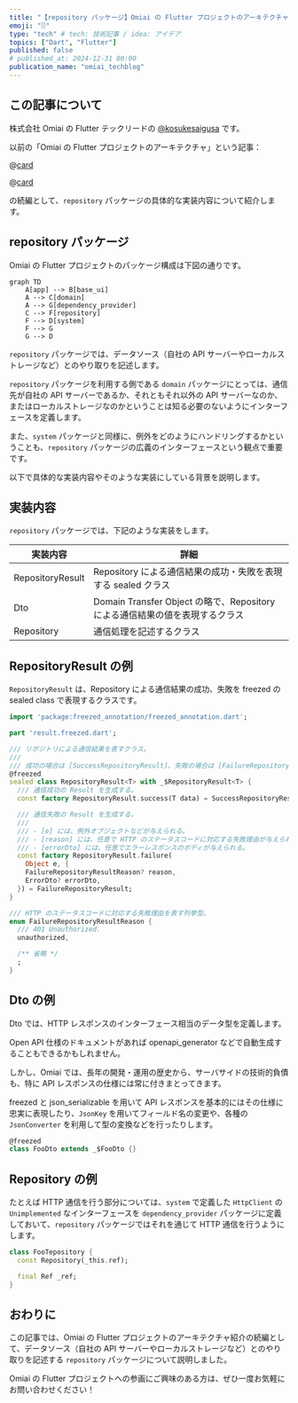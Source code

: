 ```yaml
---
title: "【repository パッケージ】Omiai の Flutter プロジェクトのアーキテクチャ"
emoji: "🗄️"
type: "tech" # tech: 技術記事 / idea: アイデア
topics: ["Dart", "Flutter"]
published: false
# published_at: 2024-12-31 00:00
publication_name: "omiai_techblog"
---
```


## この記事について

株式会社 Omiai の Flutter テックリードの [@kosukesaigusa](https://github.com/kosukesaigusa) です。

以前の「Omiai の Flutter プロジェクトのアーキテクチャ」という記事：

@[card](https://zenn.dev/kosukesaigusa/articles/omiai-flutter-architecture)

@[card](https://zenn.dev/kosukesaigusa/articles/omiai-flutter-architecture-system)

の続編として、`repository` パッケージの具体的な実装内容について紹介します。

## repository パッケージ

Omiai の Flutter プロジェクトのパッケージ構成は下図の通りです。

```mermaid
graph TD
    A[app] --> B[base_ui]
    A --> C[domain]
    A --> G[dependency_provider]
    C --> F[repository]
    F --> D[system]
    F --> G
    G --> D
```

`repository` パッケージでは、データソース（自社の API サーバーやローカルストレージなど）とのやり取りを記述します。

`repository` パッケージを利用する側である `domain` パッケージにとっては、通信先が自社の API サーバーであるか、それともそれ以外の API サーバーなのか、またはローカルストレージなのかということは知る必要のないようにインターフェースを定義します。

また、`system` パッケージと同様に、例外をどのようにハンドリングするかということも、`repository` パッケージの広義のインターフェースという観点で重要です。

以下で具体的な実装内容やそのような実装にしている背景を説明します。

## 実装内容

`repository` パッケージでは、下記のような実装をします。

| 実装内容 | 詳細 |
| ---- | ---- |
| RepositoryResult | Repository による通信結果の成功・失敗を表現する sealed クラス |
| Dto | Domain Transfer Object の略で、Repository による通信結果の値を表現するクラス |
| Repository | 通信処理を記述するクラス |

## RepositoryResult の例

`RepositoryResult` は、Repository による通信結果の成功、失敗を freezed の sealed class で表現するクラスです。

```dart
import 'package:freezed_annotation/freezed_annotation.dart';

part 'result.freezed.dart';

/// リポジトリによる通信結果を表すクラス。
///
/// 成功の場合は [SuccessRepositoryResult]、失敗の場合は [FailureRepositoryResult] が使用される。
@freezed
sealed class RepositoryResult<T> with _$RepositoryResult<T> {
  /// 通信成功の Result を生成する。
  const factory RepositoryResult.success(T data) = SuccessRepositoryResult<T>;

  /// 通信失敗の Result を生成する。
  ///
  /// - [e] には、例外オブジェクトなどが与えられる。
  /// - [reason] には、任意で HTTP のステータスコードに対応する失敗理由が与えられる。
  /// - [errorDto] には、任意でエラーレスポンスのボディが与えられる。
  const factory RepositoryResult.failure(
    Object e, {
    FailureRepositoryResultReason? reason,
    ErrorDto? errorDto,
  }) = FailureRepositoryResult;
}

/// HTTP のステータスコードに対応する失敗理由を表す列挙型。
enum FailureRepositoryResultReason {
  /// 401 Unauthorized.
  unauthorized,

  /** 省略 */
  ;
}
```

## Dto の例

Dto では、HTTP レスポンスのインターフェース相当のデータ型を定義します。

Open API 仕様のドキュメントがあれば openapi_generator などで自動生成することもできるかもしれません。

しかし、Omiai では、長年の開発・運用の歴史から、サーバサイドの技術的負債も、特に API レスポンスの仕様には常に付きまとってきます。

freezed と json_serializable を用いて API レスポンスを基本的にはその仕様に忠実に表現したり、`JsonKey` を用いてフィールド名の変更や、各種の `JsonConverter` を利用して型の変換などを行ったりします。

```dart
@freezed
class FooDto extends _$FooDto {}
```

## Repository の例

たとえば HTTP 通信を行う部分については、`system` で定義した `HttpClient` の `Unimplemented` なインターフェースを `dependency_provider` パッケージに定義しておいて、`repository` パッケージではそれを通じて HTTP 通信を行うようにします。

```dart
class FooTepository {
  const Repository(_this.ref);

  final Ref _ref;
}
```

## おわりに

この記事では、Omiai の Flutter プロジェクトのアーキテクチャ紹介の続編として、データソース（自社の API サーバーやローカルストレージなど）とのやり取りを記述する `repository` パッケージについて説明しました。

Omiai の Flutter プロジェクトへの参画にご興味のある方は、ぜひ一度お気軽にお問い合わせください！

